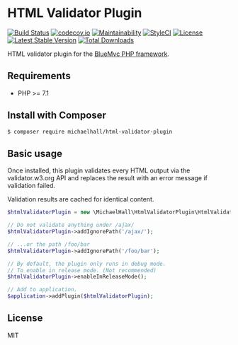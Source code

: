 # HTML Validator Plugin 

[![Build Status](https://travis-ci.org/themichaelhall/html-validator-plugin.svg?branch=master)](https://travis-ci.org/themichaelhall/html-validator-plugin)
[![codecov.io](https://codecov.io/gh/themichaelhall/html-validator-plugin/coverage.svg?branch=master)](https://codecov.io/gh/themichaelhall/html-validator-plugin?branch=master)
[![Maintainability](https://api.codeclimate.com/v1/badges/32b0d011d343e7360e42/maintainability)](https://codeclimate.com/github/themichaelhall/html-validator-plugin/maintainability)
[![StyleCI](https://styleci.io/repos/116175078/shield?style=flat)](https://styleci.io/repos/116175078)
[![License](https://poser.pugx.org/michaelhall/html-validator-plugin/license)](https://packagist.org/packages/michaelhall/html-validator-plugin)
[![Latest Stable Version](https://poser.pugx.org/michaelhall/html-validator-plugin/v/stable)](https://packagist.org/packages/michaelhall/html-validator-plugin)
[![Total Downloads](https://poser.pugx.org/michaelhall/html-validator-plugin/downloads)](https://packagist.org/packages/michaelhall/html-validator-plugin)

HTML validator plugin for the [BlueMvc PHP framework](https://github.com/themichaelhall/bluemvc).

## Requirements

- PHP >= 7.1

## Install with Composer

``` bash
$ composer require michaelhall/html-validator-plugin
```

## Basic usage

Once installed, this plugin validates every HTML output via the validator.w3.org API and replaces the result with an error message if validation failed. 

Validation results are cached for identical content.

```php
$htmlValidatorPlugin = new \MichaelHall\HtmlValidatorPlugin\HtmlValidatorPlugin();

// Do not validate anything under /ajax/
$htmlValidatorPlugin->addIgnorePath('/ajax/');

// ...or the path /foo/bar
$htmlValidatorPlugin->addIgnorePath('/foo/bar');

// By default, the plugin only runs in debug mode.
// To enable in release mode. (Not recommended) 
$htmlValidatorPlugin->enableInReleaseMode();

// Add to application.
$application->addPlugin($htmlValidatorPlugin);
```

## License

MIT
